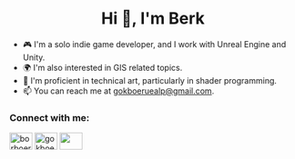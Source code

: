 <h1 align="center">Hi 👋, I'm Berk</h1>

- 🎮 I'm a solo indie game developer, and I work with Unreal Engine and Unity. <br/>
- 🌍 I'm also interested in GIS related topics. <br/>
- 🔬 I'm proficient in technical art, particularly in shader programming. <br/>
- 📫 You can reach me at <a href="mailto:gokboeruealp@gmail.com">gokboeruealp@gmail.com</a>. <br/>

<h3 align="left">Connect with me:</h3>
<p align="left">
<a href="https://twitter.com/borboerue" target="blank"><img align="center" src="https://raw.githubusercontent.com/rahuldkjain/github-profile-readme-generator/master/src/images/icons/Social/twitter.svg" alt="borboerue" height="30" width="40" /></a>
<a href="https://discord.gg/gokboerue" target="blank"><img align="center" src="https://raw.githubusercontent.com/rahuldkjain/github-profile-readme-generator/master/src/images/icons/Social/discord.svg" alt="gokboerue" height="30" width="40" /></a>
<a href="https://steamcommunity.com/id/kamtozu" target="blank"><img align="center" src="https://upload.wikimedia.org/wikipedia/commons/8/83/Steam_icon_logo.svg" height="30" width="40" />
</p>
